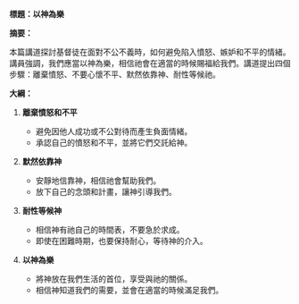 **標題：以神為樂**

**摘要：**

本篇講道探討基督徒在面對不公不義時，如何避免陷入憤怒、嫉妒和不平的情緒。講員強調，我們應當以神為樂，相信祂會在適當的時候賜福給我們。講道提出四個步驟：離棄憤怒、不要心懷不平、默然依靠神、耐性等候祂。

**大綱：**

1. **離棄憤怒和不平**
    - 避免因他人成功或不公對待而產生負面情緒。
    - 承認自己的憤怒和不平，並將它們交託給神。

2. **默然依靠神**
    - 安靜地信靠神，相信祂會幫助我們。
    - 放下自己的念頭和計畫，讓神引導我們。

3. **耐性等候神**
    - 相信神有祂自己的時間表，不要急於求成。
    - 即使在困難時期，也要保持耐心，等待神的介入。

4. **以神為樂**
    - 將神放在我們生活的首位，享受與祂的關係。
    - 相信神知道我們的需要，並會在適當的時候滿足我們。